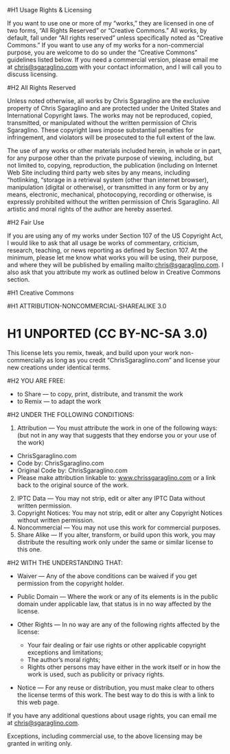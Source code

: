 #H1 Usage Rights & Licensing
 
If you want to use one or more of my “works,” they are licensed in one of two forms, “All Rights Reserved” or “Creative Commons.” All works, by default, fall under “All rights reserved” unless specifically noted as “Creative Commons.” If you want to use any of my works for a non-commercial purpose, you are welcome to do so under the “Creative Commons” guidelines listed below. If you need a commercial version, please email me at chris@sgaraglino.com with your contact information, and I will call you to discuss licensing.

#H2 All Rights Reserved

Unless noted otherwise, all works by Chris Sgaraglino are the exclusive property of Chris Sgaraglino and are protected under the United States and International Copyright laws. The works may not be reproduced, copied, transmitted, or manipulated without the written permission of Chris Sgaraglino. These copyright laws impose substantial penalties for infringement, and violators will be prosecuted to the full extent of the law.

The use of any works or other materials included herein, in whole or in part, for any purpose other than the private purpose of viewing, including, but not limited to, copying, reproduction, the publication (including on Internet Web Site including third party web sites by any means, including “hotlinking, “storage in a retrieval system (other than internet browser), manipulation (digital or otherwise), or transmitted in any form or by any means, electronic, mechanical, photocopying, recording or otherwise, is expressly prohibited without the written permission of Chris Sgaraglino. All artistic and moral rights of the author are hereby asserted.

#H2 Fair Use

If you are using any of my works under Section 107 of the US Copyright Act, I would like to ask that all usage be works of commentary, criticism, research, teaching, or news reporting as defined by Section 107. At the minimum, please let me know what works you will be using, their purpose, and where they will be published by emailing mailto:chris@sgaraglino.com. I also ask that you attribute my work as outlined below in Creative Commons section.

#H1 Creative Commons
 
#H1 ATTRIBUTION-NONCOMMERCIAL-SHAREALIKE 3.0
# H1 UNPORTED (CC BY-NC-SA 3.0)

This license lets you remix, tweak, and build upon your work non-commercially as long as you credit “ChrisSgaraglino.com” and license your new creations under identical terms.

#H2 YOU ARE FREE:

- to Share — to copy, print, distribute, and transmit the work 
- to Remix — to adapt the work

#H2 UNDER THE FOLLOWING CONDITIONS:

1.  Attribution — You must attribute the work in one of the following ways:
(but not in any way that suggests that they endorse you or your use of the work)
 
   - ChrisSgaraglino.com
   - Code by: ChrisSgaraglino.com
   - Original Code by: ChrisSgaraglino.com
   - Please make attribution linkable to: www.chrissgaraglino.com or a link back to the original source of the work.

2. IPTC Data — You may not strip, edit or alter any IPTC Data without written permission.
3. Copyright Notices: You may not strip, edit or alter any Copyright Notices without written permission.
4. Noncommercial — You may not use this work for commercial purposes.
5. Share Alike — If you alter, transform, or build upon this work, you may distribute the resulting work only under the same or similar license to this one.

#H2 WITH THE UNDERSTANDING THAT:

- Waiver — Any of the above conditions can be waived if you get permission from the copyright holder.
- Public Domain — Where the work or any of its elements is in the public domain under applicable law, that status is in no way affected by the license.
- Other Rights — In no way are any of the following rights affected by the license:
   - Your fair dealing or fair use rights or other applicable copyright exceptions and limitations;
   - The author’s moral rights;
   - Rights other persons may have either in the work itself or in how the work is used, such as publicity or privacy rights.

- Notice — For any reuse or distribution, you must make clear to others the license terms of this work. The best way to do this is with a link to this web page.

If you have any additional questions about usage rights, you can email me at chris@sgaraglino.com.

Exceptions, including commercial use, to the above licensing may be granted in writing only.
